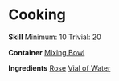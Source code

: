<!-- TITLE: Rose Water -->
<!-- SUBTITLE: A flavored water used in culinary, cosmetic, and medicinal applications -->

# Cooking
**Skill**
Minimum: 10
Trivial: 20

**Container**
[Mixing Bowl](mixing-bowl)

**Ingredients**
[Rose](rose)
[Vial of Water](vial-of-water)
